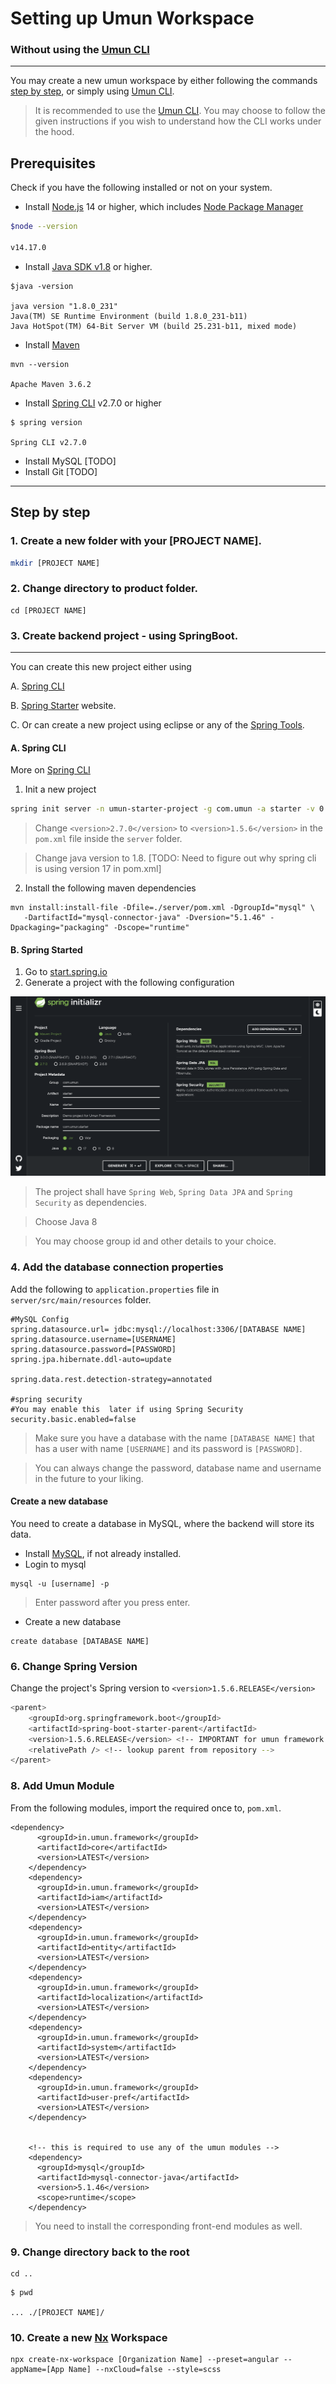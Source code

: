 # Setting up Umun Workspace

### Without using the [Umun CLI](../../../../../cli/README.md)

---

You may create a new umun workspace by either following the commands [step by step](#sbys), or simply
using [Umun CLI](../../../../../cli/README.md).

> It is recommended to use the [Umun CLI](../../../../../cli/README.md). You may choose to follow the given instructions if you wish to understand how the CLI works under the hood.

## Prerequisites

Check if you have the following installed or not on your system.

* Install [Node.js](https://nodejs.org/) 14 or higher, which
  includes [Node Package Manager](https://www.npmjs.com/get-npm)

```bash
$node --version

v14.17.0
```

* Install [Java SDK v1.8](https://www.java.com/) or higher.

```
$java -version

java version "1.8.0_231"
Java(TM) SE Runtime Environment (build 1.8.0_231-b11)
Java HotSpot(TM) 64-Bit Server VM (build 25.231-b11, mixed mode)
```

* Install [Maven](../../../installing%20maven.md)

```
mvn --version

Apache Maven 3.6.2
```

* Install [Spring CLI](../../../installing%20spring%20cli.md) v2.7.0 or higher

```
$ spring version

Spring CLI v2.7.0
```

* Install MySQL [TODO]
* Install Git [TODO]

---

## Step by step <a name="sbys"></a>


### 1. Create a new folder with your [PROJECT NAME].

```bash
mkdir [PROJECT NAME]
```

### 2. Change directory to product folder.

```
cd [PROJECT NAME]
```

### 3. Create backend project - using SpringBoot.
---

You can create this new project either using

A. [Spring CLI](#springcli)

B.  [Spring Starter](#springstarter) website.

C. Or can create a new project using eclipse or any of the [Spring Tools](https://spring.io/tools).

#### <a name="springcli"> </a> A. Spring CLI

More on [Spring CLI](https://docs.spring.io/spring-boot/docs/current/reference/html/cli.html)

1. Init a new project

```bash
spring init server -n umun-starter-project -g com.umun -a starter -v 0.0.1 --description "Demo project for Umun Framework [https://www.umun.in]" --package-name com.umun.starter  -d web,data-jpa,security,data-rest
```

> Change `<version>2.7.0</version>` to `<version>1.5.6</version>` in the `pom.xml` file inside the `server` folder.

> Change java version to 1.8. [TODO: Need to figure out why spring cli is using version  17 in pom.xml]

2. Install the following maven dependencies

```
mvn install:install-file -Dfile=./server/pom.xml -DgroupId="mysql" \
   -DartifactId="mysql-connector-java" -Dversion="5.1.46" -Dpackaging="packaging" -Dscope="runtime"
```


#### <a name="springstarter"></a> B. Spring Started

1. Go to [start.spring.io](start.spring.io)
2. Generate a project with the following configuration

![Spring starter config](./spring%20starter.png)

> The project shall have `Spring Web`, `Spring Data JPA` and `Spring Security` as dependencies.

> Choose Java 8

> You may choose group id and other details to your choice. 


### 4. Add the database connection properties

Add the following to `application.properties` file in `server/src/main/resources` folder.


```text
#MySQL Config
spring.datasource.url= jdbc:mysql://localhost:3306/[DATABASE NAME]
spring.datasource.username=[USERNAME]
spring.datasource.password=[PASSWORD]
spring.jpa.hibernate.ddl-auto=update

spring.data.rest.detection-strategy=annotated

#spring security
#You may enable this  later if using Spring Security
security.basic.enabled=false

```

> Make sure you have a database with the name `[DATABASE NAME]` that has a user with name `[USERNAME]` and its password is `[PASSWORD]`.

> You can always change the password, database name and username in the future to your liking.

#### Create a new database

You need to create a database in MySQL, where the backend will store its data.

* Install [MySQL](todo), if not already installed.
* Login to mysql

```
mysql -u [username] -p
```
> Enter password after you press enter. 

* Create a new database

```
create database [DATABASE NAME]
```

### 6. Change Spring Version

Change the project's Spring version to `<version>1.5.6.RELEASE</version>`
```bash
<parent>
    <groupId>org.springframework.boot</groupId>
    <artifactId>spring-boot-starter-parent</artifactId>
    <version>1.5.6.RELEASE</version> <!-- IMPORTANT for umun framework -->
    <relativePath /> <!-- lookup parent from repository -->
</parent>
```

### 8. Add Umun Module

From the following modules, import the required once to, `pom.xml`.

```
<dependency>
      <groupId>in.umun.framework</groupId>
      <artifactId>core</artifactId>
      <version>LATEST</version>
    </dependency>
    <dependency>
      <groupId>in.umun.framework</groupId>
      <artifactId>iam</artifactId>
      <version>LATEST</version>
    </dependency>
    <dependency>
      <groupId>in.umun.framework</groupId>
      <artifactId>entity</artifactId>
      <version>LATEST</version>
    </dependency>
    <dependency>
      <groupId>in.umun.framework</groupId>
      <artifactId>localization</artifactId>
      <version>LATEST</version>
    </dependency>
    <dependency>
      <groupId>in.umun.framework</groupId>
      <artifactId>system</artifactId>
      <version>LATEST</version>
    </dependency>
    <dependency>
      <groupId>in.umun.framework</groupId>
      <artifactId>user-pref</artifactId>
      <version>LATEST</version>
    </dependency>


    <!-- this is required to use any of the umun modules -->
    <dependency>
      <groupId>mysql</groupId>
      <artifactId>mysql-connector-java</artifactId>
      <version>5.1.46</version>
      <scope>runtime</scope>
    </dependency>
```

> You need to install the corresponding front-end modules as well.

### 9. Change directory back to the root

```
cd ..
```

```
$ pwd

... ./[PROJECT NAME]/
```

### 10. Create a new [Nx](todo) Workspace

```
npx create-nx-workspace [Organization Name] --preset=angular --appName=[App Name] --nxCloud=false --style=scss
```



